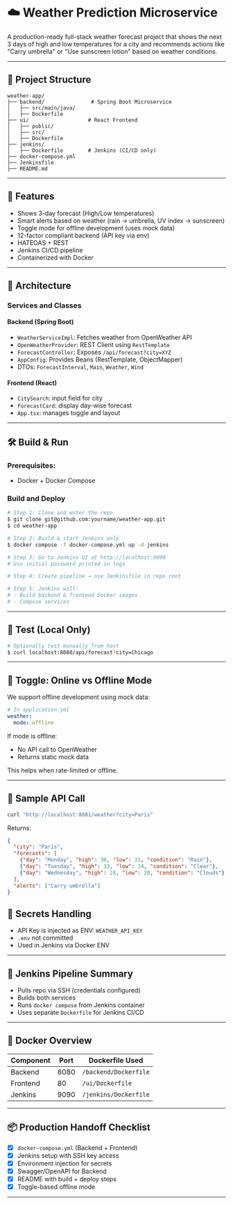 # ☁️ Weather Prediction Microservice

A production-ready full-stack weather forecast project that shows the next 3 days of high and low temperatures for a city and recommends actions like "Carry umbrella" or "Use sunscreen lotion" based on weather conditions.

---

## 🧱 Project Structure

```
weather-app/
├── backend/               # Spring Boot Microservice
│   ├── src/main/java/
│   ├── Dockerfile
├── ui/                   # React Frontend
│   ├── public/
│   ├── src/
│   ├── Dockerfile
├── jenkins/
│   ├── Dockerfile        # Jenkins (CI/CD only)
├── docker-compose.yml
├── Jenkinsfile
├── README.md
```

---

## 🚀 Features

- Shows 3-day forecast (High/Low temperatures)
- Smart alerts based on weather (rain → umbrella, UV index → sunscreen)
- Toggle mode for offline development (uses mock data)
- 12-factor compliant backend (API key via env)
- HATEOAS + REST
- Jenkins CI/CD pipeline
- Containerized with Docker

---

## 🧩 Architecture

### Services and Classes

#### Backend (Spring Boot)
- `WeatherServiceImpl`: Fetches weather from OpenWeather API
- `OpenWeatherProvider`: REST Client using `RestTemplate`
- `ForecastController`: Exposes `/api/forecast?city=XYZ`
- `AppConfig`: Provides Beans (RestTemplate, ObjectMapper)
- DTOs: `ForecastInterval`, `Main`, `Weather`, `Wind`

#### Frontend (React)
- `CitySearch`: input field for city
- `ForecastCard`: display day-wise forecast
- `App.tsx`: manages toggle and layout

---

## 🛠️ Build & Run

### Prerequisites:
- Docker + Docker Compose

### Build and Deploy
```bash
# Step 1: Clone and enter the repo
$ git clone git@github.com:yourname/weather-app.git
$ cd weather-app

# Step 2: Build & start Jenkins only
$ docker compose -f docker-compose.yml up -d jenkins

# Step 3: Go to Jenkins UI at http://localhost:9090
# Use initial password printed in logs

# Step 4: Create pipeline → use Jenkinsfile in repo root

# Step 5: Jenkins will:
# - Build backend & frontend Docker images
# - Compose services
```

---

## 🧪 Test (Local Only)
```bash
# Optionally test manually from host
$ curl localhost:8080/api/forecast?city=Chicago
```

---

## 🧯 Toggle: Online vs Offline Mode

We support offline development using mock data:

```yaml
# In application.yml
weather:
  mode: offline
```

If mode is offline:
- No API call to OpenWeather
- Returns static mock data

This helps when rate-limited or offline.

---

## 🧪 Sample API Call

```bash
curl "http://localhost:8081/weather?city=Paris"
```
Returns:
```json
{
  "city": "Paris",
  "forecasts": [
    {"day": "Monday", "high": 30, "low": 21, "condition": "Rain"},
    {"day": "Tuesday", "high": 33, "low": 24, "condition": "Clear"},
    {"day": "Wednesday", "high": 28, "low": 20, "condition": "Clouds"}
  ],
  "alerts": ["Carry umbrella"]
}
```

## 🔐 Secrets Handling

- API Key is injected as ENV: `WEATHER_API_KEY`
- `.env` not committed
- Used in Jenkins via Docker ENV

---

## 🧰 Jenkins Pipeline Summary

- Pulls repo via SSH (credentials configured)
- Builds both services
- Runs `docker compose` from Jenkins container
- Uses separate `Dockerfile` for Jenkins CI/CD

---

## 🐳 Docker Overview

| Component | Port | Dockerfile Used      |
|----------|------|-----------------------|
| Backend  | 8080 | `/backend/Dockerfile` |
| Frontend | 80   | `/ui/Dockerfile`      |
| Jenkins  | 9090 | `/jenkins/Dockerfile` |

---

## 📦 Production Handoff Checklist

- [x] `docker-compose.yml` (Backend + Frontend)
- [x] Jenkins setup with SSH key access
- [x] Environment injection for secrets
- [x] Swagger/OpenAPI for Backend
- [x] README with build + deploy steps
- [x] Toggle-based offline mode

---


